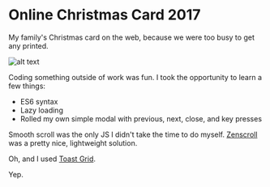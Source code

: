 # Online Christmas Card 2017
My family's Christmas card on the web, because we were too busy to get any printed.

![alt text](http://www.timalabuyo.com/2017/christmas-card/img/share.jpg "Christmas card preview")

Coding something outside of work was fun. I took the opportunity to learn a few
things:

* ES6 syntax
* Lazy loading
* Rolled my own simple modal with previous, next, close, and key presses

Smooth scroll was the only JS I didn't take the time to do myself.
[Zenscroll](https://zengabor.github.io/zenscroll/) was a pretty nice,
lightweight solution.

Oh, and I used [Toast Grid](https://daneden.github.io/Toast/).

Yep.
